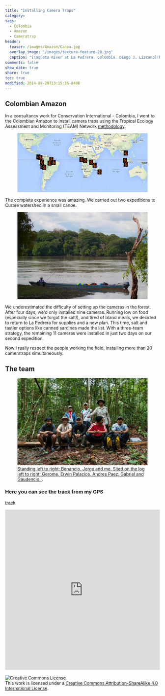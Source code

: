 ```yaml
---
title: "Installing Camera Traps"
category:
tags:
  - Colombia
  - Amazon
  - Cameratrap
header:
  teaser: /images/Amazon/Canoa.jpg
  overlay_image: "/images/texture-feature-20.jpg"
  caption: "[Caqueta River at La Pedrera, Colombia. Diego J. Lizcano](http://500px.com/dlizcano)"
comments: false
show_date: true
share: true
toc: true
modified: 2014-08-29T13:15:36-0400
---
```


## Colombian Amazon
In a consultancy work for Conservation International - Colombia, I went to the Colombian Amazon to install camera traps using the Tropical Ecology Assessment and Monitoring (TEAM) Network
[methodology](https://www.wildlifeinsights.org/team-network).

<figure>
  <a href="/images/Amazon/team_network.png"><img src="/images/Amazon/team_network.png"></a>
</figure>


The complete experience was amazing. We carried out two expeditions to Curare watershed in a small canoe. 

<figure>
  <a href="/images/Amazon/Canoa.jpg"><img src="/images/Amazon/Canoa.jpg"></a>
</figure>

We underestimated the difficulty of setting up the cameras in the forest. After four days, we'd only installed nine cameras. Running low on food (especially since we forgot the salt!), and tired of bland meals, we decided to return to La Pedrera for supplies and a new plan. This time, salt and tastier options like canned sardines made the list. With a three-team strategy, the remaining 11 cameras were installed in just two days on our second expedition. 

Now I really respect the people working the field, installing more than 20 cameratraps simultaneously. 

## The team
<figure>
  <a href="/images/Amazon/Curare_people.gif"><img src="/images/Amazon/Curare_people.gif"></a>
  <figcaption><a href="https://www.flickr.com/photos/diegolizcano/sets/72157646591226468/" title="More pictures on Flickr">Standing left to right: Benancio, Jorge and me. Sited on the log left to right: Gerome, Erwin Palacios, Andres Paez, Gabriel and Gaudencio.
</a>.</figcaption>

</figure>


### Here you can see the track from my GPS

[track](http://dlizcano.cartodb.com/viz/43d1af28-2fb2-11e4-8067-0e73339ffa50/embed_map)

<iframe width='100%' height='520' frameborder='0' src='http://dlizcano.cartodb.com/viz/43d1af28-2fb2-11e4-8067-0e73339ffa50/embed_map' allowfullscreen webkitallowfullscreen mozallowfullscreen oallowfullscreen msallowfullscreen></iframe>



<a rel="license" href="http://creativecommons.org/licenses/by-sa/4.0/"><img alt="Creative Commons License" style="border-width:0" src="http://i.creativecommons.org/l/by-sa/4.0/88x31.png" /></a><br />This work is licensed under a <a rel="license" href="http://creativecommons.org/licenses/by-sa/4.0/">Creative Commons Attribution-ShareAlike 4.0 International License</a>.
